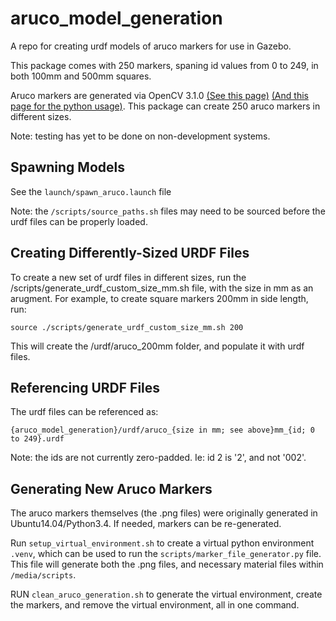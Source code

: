 # aruco_model_generation
A repo for creating urdf models of aruco markers for use in Gazebo.

This package comes with 250 markers, spaning id values from 0 to 249, in both 100mm and 500mm squares.

Aruco markers are generated via OpenCV 3.1.0 [(See this page)](https://docs.opencv.org/3.1.0/d5/dae/tutorial_aruco_detection.html) [(And this page for the python usage)](http://www.philipzucker.com/aruco-in-opencv/). This package can create 250 aruco markers in different sizes.

Note: testing has yet to be done on non-development systems.

## Spawning Models
See the ```launch/spawn_aruco.launch``` file

Note: the ```/scripts/source_paths.sh``` files may need to be sourced before the urdf files can be properly loaded.

## Creating Differently-Sized URDF Files
To create a new set of urdf files in different sizes, run the /scripts/generate_urdf_custom_size_mm.sh file, with the size in mm as an arugment. For example, to create square markers 200mm in side length, run:
```
source ./scripts/generate_urdf_custom_size_mm.sh 200
```

This will create the /urdf/aruco_200mm folder, and populate it with urdf files.

## Referencing URDF Files
The urdf files can be referenced as:
```
{aruco_model_generation}/urdf/aruco_{size in mm; see above}mm_{id; 0 to 249}.urdf
```
Note: the ids are not currently zero-padded. Ie: id 2 is '2', and not '002'.

## Generating New Aruco Markers
The aruco markers themselves (the .png files) were originally generated in Ubuntu14.04/Python3.4. If needed, markers can be re-generated.

Run ```setup_virtual_environment.sh``` to create a virtual python environment ```.venv```, which can be used to run the ```scripts/marker_file_generator.py``` file. This file will generate both the .png files, and necessary material files within ```/media/scripts```.

RUN ```clean_aruco_generation.sh``` to generate the virtual environment, create the markers, and remove the virtual environment, all in one command.